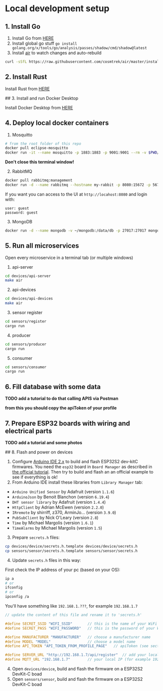 # Local development setup


## 1. Install Go


1. Install Go from [HERE](https://go.dev/)
2. Install global go stuff `go install golang.org/x/tools/go/analysis/passes/shadow/cmd/shadow@latest`
3. Install [air](https://github.com/cosmtrek/air) to watch changes and auto-rebuild

```bash
curl -sSfL https://raw.githubusercontent.com/cosmtrek/air/master/install.sh | sh -s -- -b $(go env GOPATH)/bin
```


## 2. Install Rust


Install Rust from [HERE](https://www.rust-lang.org/)


## 3. Install and run Docker Desktop


Install Docker Desktop from [HERE](https://www.docker.com/products/docker-desktop/)


## 4. Deploy local docker containers


1. Mosquitto

```bash
# from the root folder of this repo
docker pull eclipse-mosquitto
docker run -it --name mosquitto -p 1883:1883 -p 9001:9001 --rm -v $PWD/mosquitto/mosquitto-no-security.conf:/mosquitto/config/mosquitto.conf -v /mosquitto/data -v /mosquitto/log eclipse-mosquitto
```
**Don't close this terminal window!**

2. RabbitMQ

```bash
docker pull rabbitmq:management
docker run -d --name rabbitmq --hostname my-rabbit -p 8080:15672 -p 5672:5672 rabbitmq:management
```

If you want you can access to the UI at `http://locahost:8080` and login with:
```
user: guest
password: guest
```

3. MongoDB

```bash
docker run -d --name mongodb -v ~/mongodb:/data/db -p 27017:27017 mongo:6
```


## 5. Run all microservices


Open every microservice in a terminal tab (or multiple windows)

1. api-server

```bash
cd devices/api-server
make air
```

2. api-devices

```bash
cd devices/api-devices
make air
```

3. sensor register

```bash
cd sensors/register
cargo run
```

4. producer

```bash
cd sensors/producer
cargo run
```

5. consumer

```bash
cd sensors/consumer
cargo run
```

## 6. Fill database with some data


**TODO add a tutorial to do that calling APIS via Postman**

**from this you should copy the apiToken of your profile**


## 7. Prepare ESP32 boards with wiring and electrical parts

**TODO add a tutorial and some photos**


## 8. Flash and power on devices


1. Configure [Arduino IDE 2.x](https://www.arduino.cc/en/software) to build and flash ESP32S2 dev-kitC firmwares. You need the `esp32` board in `Board Manager` as described in [the official tutorial](https://espressif-docs.readthedocs-hosted.com/projects/arduino-esp32/en/latest/installing.html).
Then try to build and flash an an official example to see if everything is ok!
2. From Arduino IDE install these libraries from `Library Manager` tab:
- `Arduino Unified Sensor` by Adafruit (version `1.1.6`)
- `ArduinoJson` by Benoit Blanchon (version `6.19.4`)
- `DHT sensor library` by Adafruit (version `1.4.4`)
- `HttpClient` by Adrian McEwen (version `2.2.0`)
- `IRremote` by shirriff, z370, ArminJo... (version `3.9.0`)
- `PubSubClient` by Nick O'Leary (version `2.8`)
- `Time` by Michael Margolis (version `1.6.1`)
- `TimeAlarms` by Michael Margolis (version `1.5`)
3. Prepare `secrets.h` files:

```bash
cp devices/device/secrets.h.template devices/device/secrets.h
cp sensors/sensor/secrets.h.template sensors/sensor/secrets.h
```

4. Update `secrets.h` files in this way:

First check the IP address of your pc (based on your OS):

```bash
ip a
# or
ifconfig
# or
ipconfig /a
```

You'll have something like `192.168.1.???`, for example `192.168.1.7`

```cpp
// update the content of this file and rename it to 'secrets.h'

#define SECRET_SSID "WIFI_SSID"       // this is the name of your WiFi network
#define SECRET_PASS "WIFI_PASSWORD"   // this is the password of your WiFi network

#define MANUFACTURER "MANUFACTURER"   // choose a manufacturer name
#define MODEL "MODEL"                 // choose a model name
#define API_TOKEN "API_TOKEN_FROM_PROFILE_PAGE"   // apiToken (see section above)

#define SERVER_URL "http://192.168.1.7/api/register"  // add your local IP (for example 192.168.1.7)
#define MQTT_URL "192.168.1.7"        // your local IP (for example 192.168.1.7)
```

4. Open `devices/device`, build and flash the firmware on a ESP32S2 DevKit-C boad
5. Open `sensors/sensor`, build and flash the firmware on a ESP32S2 DevKit-C boad